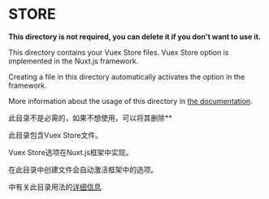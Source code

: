 # STORE

**This directory is not required, you can delete it if you don't want to use it.**

This directory contains your Vuex Store files.
Vuex Store option is implemented in the Nuxt.js framework.

Creating a file in this directory automatically activates the option in the framework.

More information about the usage of this directory in [the documentation](https://nuxtjs.org/guide/vuex-store).

此目录不是必需的，如果不想使用，可以将其删除**

此目录包含Vuex Store文件。

Vuex Store选项在Nuxt.js框架中实现。

在此目录中创建文件会自动激活框架中的选项。

中有关此目录用法的[详细信息](https://nuxtjs.org/guide/vuex-store).

